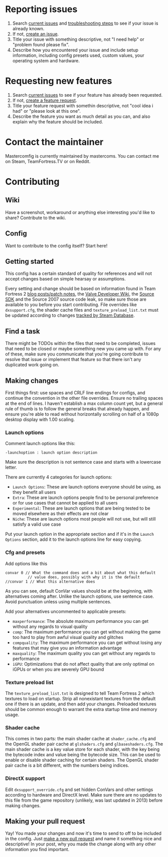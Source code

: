 # Reporting issues

1. Search [current issues](https://github.com/mastercoms/tf2cfg/issues)
and [troubleshooting steps](https://github.com/mastercoms/tf2cfg/wiki/Troubleshooting)
to see if your issue is already known.
2. If not, [create an issue](https://github.com/mastercoms/tf2cfg/issues/new).
3. Title your issue with something descriptive, not "I need help" or "problem found please fix".
4. Describe how you encountered your issue and include setup information, including config presets used,
custom values, your operating system and hardware.

# Requesting new features

1. Search [current issues](https://github.com/mastercoms/tf2cfg/issues)
to see if your feature has already been requested.
2. If not, [create a feature request](https://github.com/mastercoms/tf2cfg/issues/new).
3. Title your feature request with somethin descriptive, not "cool idea i had" or "please look at this one".
4. Describe the feature you want as much detail as you can, and also explain why the feature should be included.

# Contact the maintainer

Mastercomfig is currently maintained by mastercoms. You can contact me on Steam, TeamFortress.TV or on Reddit.

# Contributing

## Wiki

Have a screenshot, workaround or anything else interesting you'd like to share? Contribute to the wiki.

## Config

Want to contribute to the config itself? Start here!

## Getting started

This config has a certain standard of quality for references and will not accept changes based on simple hearsay
or assumptions.

Every setting and change should be based on information
found in Team Fortress 2 [blog posts/patch notes](http://www.teamfortress.com/), 
the [Valve Developer Wiki](https://developer.valvesoftware.com/wiki/SDK_Docs),
the [Source SDK](https://github.com/ValveSoftware/source-sdk-2013) and the Source 2007 source code leak, so make
sure those are available to you before you start contributing. File overrides like `dxsupport.cfg`, the shader cache files
and `texture_preload_list.txt` must be updated according to changes
[tracked by Steam Database](https://github.com/SteamDatabase/GameTracking-TF2).

## Find a task

There might be TODOs within the files that need to be completed, issues that need to be closed or maybe something new
you came up with. For any of these, make sure you communicate that you're going contribute to resolve that issue or
implement that feature so that there isn't any duplicated work going on.

## Making changes

First things first: use spaces and CRLF line endings for configs, and continue the convention in the other file overrides.
Ensure no trailing spaces at the end of lines. I haven't establish a max column count yet, but a general rule of thumb is
to follow the general breaks that already happen, and ensure you're able to read without horizontally scrolling on half
of a 1080p desktop display with 1.00 scaling.

### Launch options

Comment launch options like this:

`-launchoption : launch option description`

Make sure the description is not sentence case and starts with a lowercase letter.

There are currently 4 categories for launch options: 

* `Launch Options`: These are launch options everyone should be using, as they benefit all users
* `Extra`: These are launch options people find to be personal preference or for use cases that cannot be applied to all users
* `Experimental`: These are launch options that are being tested to be moved elsewhere as their effects are not clear
* `Niche`: These are launch options most people will not use, but will still satisfy a valid use case

Put your launch option in the appropriate section and if it's in the `Launch Options` section, add it to the launch options line
for easy copying.

### Cfg and presets

Add options like this

```
convar 0 // What the command does and a bit about what this default
          // value does, possibly with why it is the default
//convar 1 // What this alternative does
```

As you can see, default ConVar values should be at the beginning, with alternatives coming after.
Unlike the launch options, use sentence case. Avoid punctuation unless using multiple sentences.

Add your alternatives uncommented to applicable presets:

* `maxperformance`: The absolute maximum performance you can get without any regards to visual quality
* `comp`: The maximum performance you can get without making the game too hard to play from awful visual quality and glitches
* `compquality`: The maximum performance you can get without losing any features that may give you an information advantage
* `maxquality`: The maximum quality you can get without any regards to performance
* `iGPU`: Optimizations that do not affect quality that are only optimal on iGPUs or when you are severely GPU bound

### Texture preload list

The `texture_preload_list.txt` is designed to tell Team Fortress 2 which textures to load on startup.
Strip all nonexistant textures from the default one if there is an update, and then add your changes.
Preloaded textures should be common enough to warrant the extra startup time and memory usage.

### Shader cache

This comes in two parts: the main shader cache at `shader_cache.cfg` and the OpenGL shader pair cache at `glshaders.cfg`
and `glbaseshaders.cfg`. The main shader cache is a key value store for each shader, with the key being the bytecode index
and value being the bytecode size. This can be used to enable or disable shader caching for certain shaders. The OpenGL
shader pair cache is a bit different, with the numbers being indices.

### DirectX support

Edit `dxsupport_override.cfg` and set hidden ConVars and other settings according to hardware and DirectX level.
Make sure there are no updates to this file from the game repository (unlikely, was last updated in 2013) before making changes.

## Making your pull request

Yay! You made your changes and now it's time to send to off to be included in the config. Just 
[make a new pull request](https://github.com/mastercoms/tf2cfg/compare) and name it something nice and
descriptive! In your post, why you made the change along with any other information you find important.
